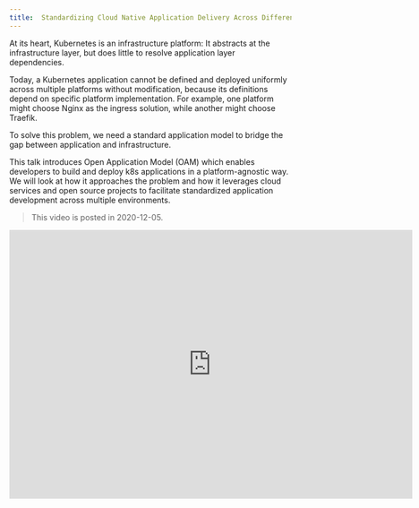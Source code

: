 ```yaml
---
title:  Standardizing Cloud Native Application Delivery Across Different Clouds
---
```


At its heart, Kubernetes is an infrastructure platform: It abstracts at the infrastructure layer, but does little to resolve application layer dependencies.

Today, a Kubernetes application cannot be defined and deployed uniformly across multiple platforms without modification, because its definitions depend on specific platform implementation. For example, one platform might choose Nginx as the ingress solution, while another might choose Traefik.

To solve this problem, we need a standard application model to bridge the gap between application and infrastructure.

This talk introduces Open Application Model (OAM) which enables developers to build and deploy k8s applications in a platform-agnostic way. We will look at how it approaches the problem and how it leverages cloud services and open source projects to facilitate standardized application development across multiple environments. 

> This video is posted in 2020-12-05.

<iframe width="720" height="480" src="https://www.youtube.com/embed/0yhVuBIbHcI" title="YouTube video player" frameborder="0" allow="accelerometer; autoplay; clipboard-write; encrypted-media; gyroscope; picture-in-picture" allowfullscreen></iframe>
